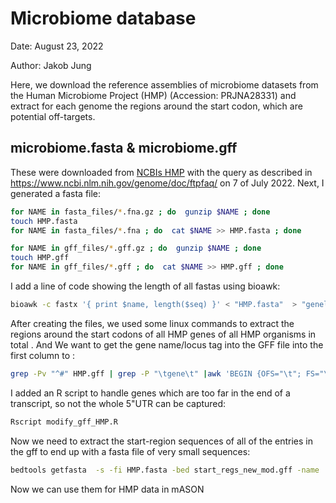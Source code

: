 # Microbiome database

Date: August 23, 2022

Author: Jakob Jung

Here, we download the reference assemblies of microbiome datasets from the Human Microbiome Project (HMP) (Accession: PRJNA28331) and extract for each genome the regions around the start codon, which are potential off-targets. 



## microbiome.fasta & microbiome.gff

These were downloaded from [NCBIs HMP](https://www.ncbi.nlm.nih.gov/assembly?LinkName=bioproject_assembly_all&from_uid=28331) with the query  as described in https://www.ncbi.nlm.nih.gov/genome/doc/ftpfaq/ on 7 of July 2022. Next, I generated a fasta file:

```bash
for NAME in fasta_files/*.fna.gz ; do  gunzip $NAME ; done
touch HMP.fasta
for NAME in fasta_files/*.fna ; do  cat $NAME >> HMP.fasta ; done

for NAME in gff_files/*.gff.gz ; do  gunzip $NAME ; done
touch HMP.gff
for NAME in gff_files/*.gff ; do  cat $NAME >> HMP.gff ; done
```

I add a line of code showing the length of all fastas using bioawk:

```bash
bioawk -c fastx '{ print $name, length($seq) }' < "HMP.fasta"  > "genelengths.tsv"
```



After creating the files, we used some linux commands to extract the regions around the start codons of all HMP genes of all HMP organisms in total . And We want to get the gene name/locus tag  into the GFF file into the first column to  :

```bash
grep -Pv "^#" HMP.gff | grep -P "\tgene\t" |awk 'BEGIN {OFS="\t"; FS="\t"}; { if ($7 == "+") {$5=$4+15;  $4=$4-30; if($4<1) $4=1} else if ($7 =="-"){ $4=$5-15;  $5=$5+30}; if($3 != "region") print $0}'  | grep -E "locus_tag="  | sed  -E 's/(([^\t]*)\t[^\t]*\t)[^\t]*(.*locus_tag=([^;]*).*)/\1\2_\4\3/' > start_regs_new.gff
```



I added an R script to handle genes which are too far in the end of a transcript, so not the whole 5"UTR can be captured:

```bash
Rscript modify_gff_HMP.R
```



Now we need to extract the start-region sequences of all of the entries in the gff to end up with a fasta file of very small sequences:

```bash
bedtools getfasta  -s -fi HMP.fasta -bed start_regs_new_mod.gff -name | awk '/^>/{f=!d[$1];d[$1]=1}f' > start_regions.fasta
```

Now we can use them for HMP data in mASON













